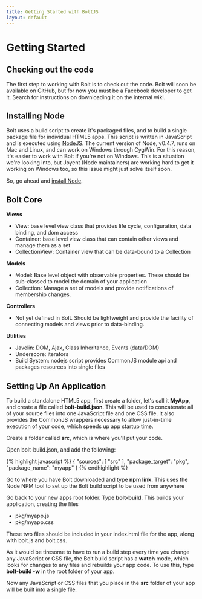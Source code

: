 ```yaml
---
title: Getting Started with BoltJS
layout: default
---
```


<h1>Getting Started</h1>

<h2>Checking out the code</h2>
<p>
  The first step to working with Bolt is to check out the code.  Bolt will soon be available on GitHub, but for now you must be a Facebook developer to get it.  Search for instructions on downloading it on the internal wiki.
</p>

<h2>Installing Node</h2>
<p>
  Bolt uses a build script to create it's packaged files, and to build a single package file for individual HTML5 apps.  This script is written in JavaScript and is executed using <a href="http://nodejs.org">NodeJS</a>.  The current version of Node, v0.4.7, runs on Mac and Linux, and can work on Windows through CygWin.  For this reason, it's easier to work with Bolt if you're not on Windows.  This is a situation we're looking into, but Joyent (Node maintainers) are working hard to get it working on Windows too, so this issue might just solve itself soon. 
</p>

<p>
  So, go ahead and <a href="https://github.com/joyent/node/wiki/Installation">install Node</a>.
</p>

<h2>Bolt Core</h2>

<b>Views</b>

<ul>
  <li>View: base level view class that provides life cycle, configuration, data binding, and dom access</li>
  <li>Container: base level view class that can contain other views and manage them as a set </li>
  <li>CollectionView: Container view that can be data-bound to a Collection</li>
</ul>

<b>Models</b>
<ul>
  <li>Model: Base level object with observable properties. These should be sub-classed to model the domain of your application</li>
  <li>Collection: Manage a set of models and provide notifications of membership changes.</li>
</ul>

<b>Controllers</b>
<ul>
  <li>Not yet defined in Bolt. Should be lightweight and provide the facility of connecting models and views prior to data-binding.</li>
</ul>

<b>Utilities</b>
<ul>
  <li>Javelin: DOM, Ajax, Class Inheritance, Events (data/DOM) </li>
  <li>Underscore: iterators</li>
  <li>Build System: nodejs script provides CommonJS module api and packages resources into single files</li>
</ul>

<h2>Setting Up An Application</h2>

<p>
  To build a standalone HTML5 app, first create a folder, let's call it <b>MyApp</b>, and create a file called <b>bolt-build.json</b>.  This will be used to concatenate all of your source files into one JavaScript file and one CSS file.  It also provides the CommonJS wrappers necessary to allow just-in-time execution of your code, which speeds up app startup time.  
</p>

<p>
  Create a folder called <b>src</b>, which is where you'll put your code.
</p>

<p>
  Open bolt-build.json, and add the following:
</p>

{% highlight javascript %}
  {
    "sources": [
      "src"
    ],
    "package_target": "pkg",
    "package_name": "myapp"
  }
{% endhighlight %}

<p>
  Go to where you have Bolt downloaded and type <b>npm link</b>.  This uses the Node NPM tool to set up the Bolt build script to be used from anywhere
</p>

<p>
  Go back to your new apps root folder.  Type <b>bolt-build</b>.  This builds your application, creating the files
</p>

<ul>
  <li>pkg/myapp.js</li>
  <li>pkg/myapp.css</li>
</ul>

<p>
  These two files should be included in your index.html file for the app, along with bolt.js and bolt.css.
</p>

<p>
  As it would be tiresome to have to run a build step every time you change any JavaScript or CSS file, the Bolt build script has a <b>watch</b> mode, which looks for changes to any files and rebuilds your app code.  To use this, type <b>bolt-build -w</b> in the root folder of your app.
</p>

<p>
  Now any JavaScript or CSS files that you place in the <b>src</b> folder of your app will be built into a single file.
</p>
